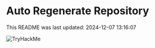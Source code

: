 # Auto Regenerate Repository

This README was last updated: 2024-12-07 13:16:07

 ![TryHackMe](https://tryhackme.com/badge/533634)